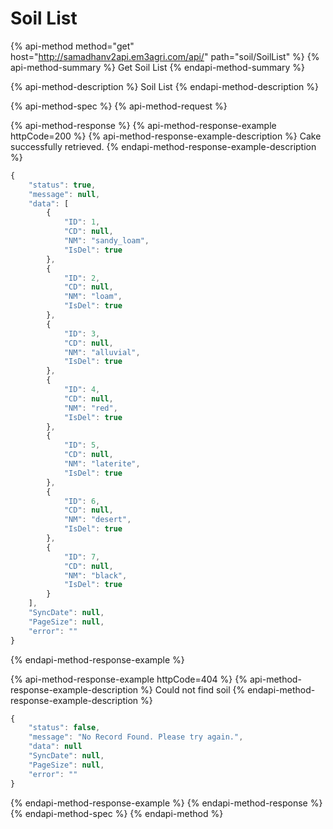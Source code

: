 # Soil List

{% api-method method="get" host="http://samadhanv2api.em3agri.com/api/" path="soil/SoilList" %}
{% api-method-summary %}
Get Soil List
{% endapi-method-summary %}

{% api-method-description %}
Soil List
{% endapi-method-description %}

{% api-method-spec %}
{% api-method-request %}

{% api-method-response %}
{% api-method-response-example httpCode=200 %}
{% api-method-response-example-description %}
Cake successfully retrieved.
{% endapi-method-response-example-description %}

```javascript
{
    "status": true,
    "message": null,
    "data": [
        {
            "ID": 1,
            "CD": null,
            "NM": "sandy_loam",
            "IsDel": true
        },
        {
            "ID": 2,
            "CD": null,
            "NM": "loam",
            "IsDel": true
        },
        {
            "ID": 3,
            "CD": null,
            "NM": "alluvial",
            "IsDel": true
        },
        {
            "ID": 4,
            "CD": null,
            "NM": "red",
            "IsDel": true
        },
        {
            "ID": 5,
            "CD": null,
            "NM": "laterite",
            "IsDel": true
        },
        {
            "ID": 6,
            "CD": null,
            "NM": "desert",
            "IsDel": true
        },
        {
            "ID": 7,
            "CD": null,
            "NM": "black",
            "IsDel": true
        }
    ],
    "SyncDate": null,
    "PageSize": null,
    "error": ""
}
```
{% endapi-method-response-example %}

{% api-method-response-example httpCode=404 %}
{% api-method-response-example-description %}
Could not find soil
{% endapi-method-response-example-description %}

```javascript
{
    "status": false,
    "message": "No Record Found. Please try again.",
    "data": null
    "SyncDate": null,
    "PageSize": null,
    "error": ""
}
```
{% endapi-method-response-example %}
{% endapi-method-response %}
{% endapi-method-spec %}
{% endapi-method %}



